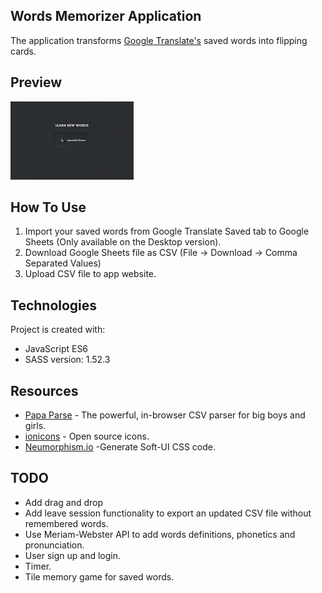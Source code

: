 ## Words Memorizer Application

The application transforms [Google Translate's](https://translate.google.com/saved) saved words into flipping cards.

## Preview

![project preview](project-preview.gif)

## How To Use

1. Import your saved words from Google Translate Saved tab to Google Sheets (Only available on the Desktop version).
2. Download Google Sheets file as CSV (File -> Download -> Comma Separated Values)
3. Upload CSV file to app website.

## Technologies

Project is created with:

- JavaScript ES6
- SASS version: 1.52.3

## Resources

- [Papa Parse](https://www.papaparse.com/) - The powerful, in-browser CSV parser for big boys and girls.
- [ionicons](https://ionic.io/ionicons) - Open source icons.
- [Neumorphism.io](https://neumorphism.io/#e0e0e0) -Generate Soft-UI CSS code.

## TODO

- Add drag and drop
- Add leave session functionality to export an updated CSV file without remembered words.
- Use Meriam-Webster API to add words definitions, phonetics and pronunciation.
- User sign up and login.
- Timer.
- Tile memory game for saved words.

